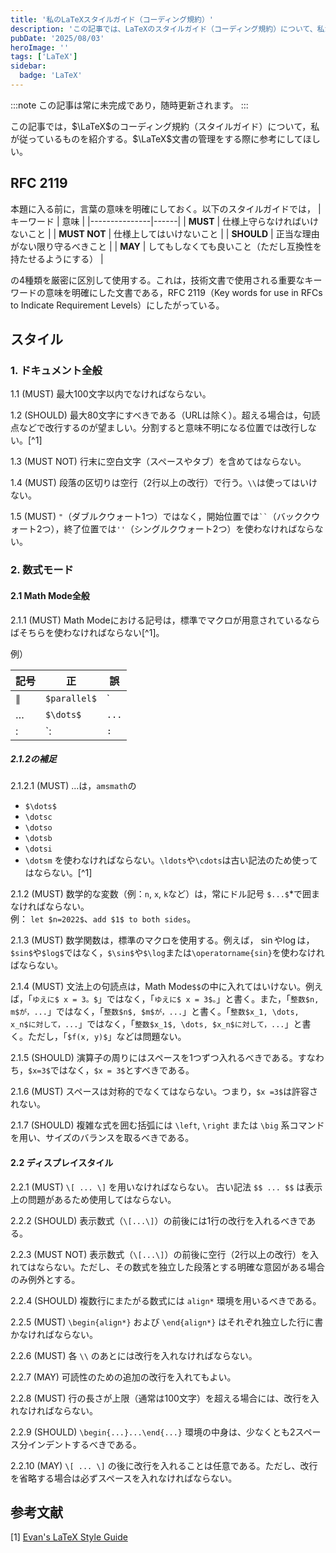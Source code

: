 ```yaml
---
title: '私のLaTeXスタイルガイド（コーディング規約）'
description: 'この記事では、LaTeXのスタイルガイド（コーディング規約）について、私が従っているものを紹介します。LaTeX文書の管理をする際に参考にしてください。具体的には，ドキュメント全般のスタイル、数式モードのスタイル、について解説します'
pubDate: '2025/08/03'
heroImage: ''
tags: ['LaTeX']
sidebar:
  badge: 'LaTeX'
---
```


:::note
この記事は常に未完成であり，随時更新されます。
:::

この記事では，$\LaTeX$のコーディング規約（スタイルガイド）について，私が従っているものを紹介する。$\LaTeX$文書の管理をする際に参考にしてほしい。

## RFC 2119
本題に入る前に，言葉の意味を明確にしておく。以下のスタイルガイドでは，
| キーワード    | 意味 |
|---------------|------|
| **MUST**       | 仕様上守らなければいけないこと |
| **MUST NOT**   | 仕様上してはいけないこと |
| **SHOULD**     | 正当な理由がない限り守るべきこと |
| **MAY**        | してもしなくても良いこと（ただし互換性を持たせるようにする） |

の4種類を厳密に区別して使用する。これは，技術文書で使用される重要なキーワードの意味を明確にした文書である，RFC 2119（Key words for use in RFCs to Indicate Requirement Levels）にしたがっている。

## スタイル

### 1.  ドキュメント全般

1.1 (MUST) 最大100文字以内でなければならない。

1.2 (SHOULD) 最大80文字にすべきである（URLは除く）。超える場合は，句読点などで改行するのが望ましい。分割すると意味不明になる位置では改行しない。[^1]

1.3 (MUST NOT) 行末に空白文字（スペースやタブ）を含めてはならない。

1.4 (MUST) 段落の区切りは空行（2行以上の改行）で行う。`\\`は使ってはいけない。

1.5 (MUST) `"`（ダブルクウォート1つ）ではなく，開始位置では<code>&#96;&#96;</code>（バッククウォート2つ），終了位置では`''`（シングルクウォート2つ）を使わなければならない。

### 2. 数式モード

#### 2.1 Math Mode全般

2.1.1 (MUST) Math Modeにおける記号は，標準でマクロが用意されているならばそちらを使わなければならない[^1]。

例）

| 記号  | 正   | 誤   |
| --- | --- | --- |
| $\parallel$ | `$parallel$` | `||` |
| $\dots$ | `$\dots$` | `...` |
| $\colon$ | `$\colon$ | `:` |

##### 2.1.2の補足

2.1.2.1 (MUST) $\dots$は，`amsmath`の
- `$\dots$`
- `\dotsc`
- `\dotso`
- `\dotsb`
- `\dotsi`
- `\dotsm`
を使わなければならない。`\ldots`や`\cdots`は古い記法のため使ってはならない。[^1]

2.1.2 (MUST) 数学的な変数（例：`n`, `x`, `k`など）は，常にドル記号 `$...$`*で囲まなければならない。  
例： `let $n=2022$`、`add $1$ to both sides`。

2.1.3 (MUST) 数学関数は，標準のマクロを使用する。例えば， $\sin$や$\log$は，`$sin$`や`$log$`ではなく，`$\sin$`や`$\log`または`\operatorname{sin}`を使わなければならない。

2.1.4 (MUST) 文法上の句読点は，Math Mode`$$`の中に入れてはいけない。例えば，「`ゆえに$ x = 3。$`」ではなく，「`ゆえに$ x = 3$。`」と書く。また，「`整数$n, m$が，...`」ではなく，「`整数$n$, $m$が，...`」と書く。「`整数$x_1, \dots, x_n$に対して，...`」ではなく，「`整数$x_1$, \dots, $x_n$に対して，...`」と書く。ただし，「`$f(x, y)$`」などは問題ない。

2.1.5 (SHOULD) 演算子の周りにはスペースを1つずつ入れるべきである。すなわち，`$x=3$`ではなく，`$x = 3$`とすべきである。

2.1.6 (MUST) スペースは対称的でなくてはならない。つまり，`$x =3$`は許容されない。

2.1.7 (SHOULD) 複雑な式を囲む括弧には `\left`, `\right` または `\big` 系コマンドを用い、サイズのバランスを取るべきである。

#### 2.2 ディスプレイスタイル

2.2.1 (MUST)  `\[ ... \]` を用いなければならない。 古い記法 `$$ ... $$` は表示上の問題があるため使用してはならない。

2.2.2 (SHOULD) 表示数式（`\[...\]`）の前後には1行の改行を入れるべきである。

2.2.3 (MUST NOT) 表示数式（`\[...\]`）の前後に空行（2行以上の改行）を入れてはならない。ただし、その数式を独立した段落とする明確な意図がある場合のみ例外とする。

2.2.4 (SHOULD) 複数行にまたがる数式には `align*` 環境を用いるべきである。

2.2.5 (MUST) `\begin{align*}` および `\end{align*}` はそれぞれ独立した行に書かなければならない。

2.2.6 (MUST) 各 `\\` のあとには改行を入れなければならない。

2.2.7 (MAY) 可読性のための追加の改行を入れてもよい。

2.2.8 (MUST) 行の長さが上限（通常は100文字）を超える場合には、改行を入れなければならない。    

2.2.9 (SHOULD) `\begin{...}...\end{...}` 環境の中身は、少なくとも2スペース分インデントするべきである。

2.2.10 (MAY) `\[ ... \]` の後に改行を入れることは任意である。ただし、改行を省略する場合は必ずスペースを入れなければならない。

## 参考文献

[1] [Evan's LaTeX Style Guide](https://web.evanchen.cc/latex-style-guide.html)